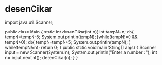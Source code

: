 # desenCikar
import java.util.Scanner;

public class Main {
    static int desenCikar(int n){
        int tempN=n;
        do{
            tempN=tempN-5;
            System.out.println(tempN);
        }while(tempN!=0 && tempN>0);
        do{
            tempN=tempN+5;
            System.out.println(tempN);
        } while(tempN!=n);
        return 0;
   }
    public static void main(String[] args) {
        Scanner input = new Scanner(System.in);
        System.out.println("Enter a number : ");
        int n= input.nextInt();
        desenCikar(n);
    }
}
